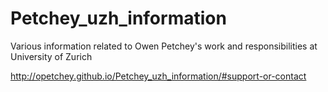 # Petchey_uzh_information
Various information related to Owen Petchey's work and responsibilities at University of Zurich

http://opetchey.github.io/Petchey_uzh_information/#support-or-contact
